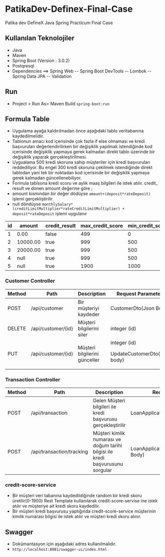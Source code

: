 # PatikaDev-Definex-Final-Case
Patika dev DefineX Java Spring Practicum Final Case

## Kullanılan Teknolojiler
* Java
* Maven
* Spring Boot (Version : 3.0.2)
* Postqresql
* Dependencies
==> Spring Web
-- Spring Boot DevTools
-- Lombok
-- Spring Data JPA
-- Validation

## Run
- Project > Run As> Maven Build  ``spring-boot:run``

## Formula Table
* Uygulama ayağa kaldırılmadan önce aşağıdaki tablo veritabanına kaydedilmelidir.
* Tablonun amacı kod içerisinde çok fazla if else olmaması ve 
kredi başvuruları değerlendirilirken bir değişiklik yapılmak istendiğinde kod 
içerisinde değişiklik yapmaya gerek kalmadan direkt tablo üzerinde bir değişiklik yaparak
gerçekleştirilmesi.
* Uygualama 500 kredi skoruna sahip müşteriler için kredi başvuruları reddediliyor.
Bu engel 300 kredi skoruna çekilmek  istendiğinde direkt tablodan yani tek bir noktadan 
kod içerisinde bir değişiklik yapmaya gerek kalmadan güncellenebiliyor.
* Formula tablsona kredi scoru ve aylık maaş bilgileri ile istek atılır.
credit_ result ve donen amount değerine göre ;
* amount kısmından bir değer dödüyse  ``amount+(deposit*rateDeposit)`` işlemi gerçekliştirilir.
* null döndüyse ``monthlySalary*(creditLimitMultiplier*rateCreditLimitMultiplier) + deposit*rateDeposit`` işlemi uygulanır

id  | amount | credit_result | max_credit_score | min_credit_score | max_monthly_salary | min_monthly_salary | rate_credit_limit_multiplier | rate_deposit
---------|----------|--------------|----------|--------------|--------------|-------------|------------|-----------
1     | 0.00     | false | 499 | 0   | 1000000.00 | 0.00    | 0   | 0
2     | 10000.00 | true | 999  | 500 | 5000.00    | 0.00    | 0   | 0.1
3     | 20000.00 | true | 999  | 500 | 10000.00   | 5001.00 | 0   | 0.2
4     | null     | true | 999  | 500 | 1000000.00 | 10001.00 | 0.5 | 0.25
5     | null     | true | 1900 | 1000 | 1000000.00 | 0.00   | 1   | 0.5

### Customer Controller

Method   |   Path   |   Description|Request Parameters
---------|----------|--------------|----------
POST     |/api/customer | Bir müşteriyi kaydeder| CustomerDto(Json Body)
DELETE   |/api/customer/{id}|Müşteri bilgilerini siler|integer (id)
PUT      |/api/customer/{id}| Müşteri bilgilerini günceller|integer (id) <p/> UpdateCustomerDto(Json body)

### Transaction Controller

Method   |   Path   |   Description|Request Parameters
---------|----------|--------------|----------
POST     |/api/transaction | Gelen Müşteri bilgileri ile kredi başvurusu gerçekleştirilir |LoanApplicationRequest(Json Body)
POST     |/api/transaction/tracking | Müşteri kimlik numarası ve doğum tarihi bilgisi ile kredi başvurusunu sorgular | LoanApplicationTranckingRequest(Json Body)

### credit-score-service
* Bir müşteri veri tabanına kaydedildiğinde random bir kredi skoru üretilir(0-1900) Rest Template kullanılarak credit-score-servise ine 
istek atılır ve müşteriye ait kredi skoru kaydedilir.
* Bir müşteri kredi başvurusu yaptığında credit-score-service müşterinin kimlik numarası bilgisi ile istek atılır ve müşteri kredi skoru alınır.

## Swagger
* Dokümantasyon için aşağıdaki adres kullanılmalıdır.
* ``http://localhost:8081/swagger-ui/index.html`` 
